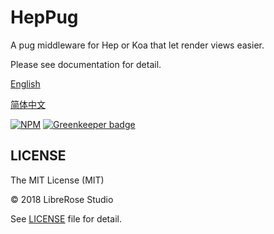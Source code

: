 # HepPug

A pug middleware for Hep or Koa that let render views easier.

Please see documentation for detail.

[English](./doc/en/README.md)

[简体中文](./doc/zh-hans/README.md)


[![NPM](https://nodei.co/npm/hep-pug.png)](https://nodei.co/npm/hep-pug/) [![Greenkeeper badge](https://badges.greenkeeper.io/codinggirl/hep-pug.svg)](https://greenkeeper.io/)

## LICENSE

The MIT License (MIT)

© 2018 LibreRose Studio

See [LICENSE](LICENSE) file for detail.
